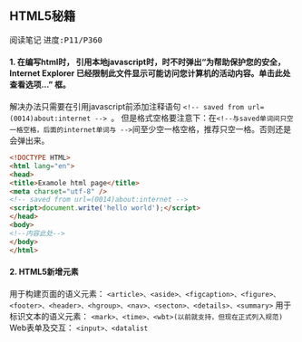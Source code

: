 ## HTML5秘籍
<kbd>阅读笔记</kbd> <kbd>进度:P11/P360 </kbd>

#### 1. 在编写html时， 引用本地javascript时，时不时弹出“为帮助保护您的安全，Internet Explorer 已经限制此文件显示可能访问您计算机的活动内容。单击此处查看选项…” 框。

解决办法只需要在引用javascript前添加注释语句 ```<!-- saved from url=(0014)about:internet --> ```。 但是格式空格要注意下：在```<!--与saved单词间只空一格空格，后面的internet单词与 -->```间至少空一格空格，推荐只空一格。否则还是会弹出来。

``` HTML
<!DOCTYPE HTML>
<html lang="en">
<head>
<title>Examole html page</title>  
<meta charset="utf-8" />
<!-- saved from url=(0014)about:internet -->
<script>document.write('hello world');</script>
</head>
<body>
<!--内容此处-->
</body>
</html>
```

#### 2. HTML5新增元素
用于构建页面的语义元素：
```<article>、<aside>、<figcaption>、<figure>、<footer>、<header>、<hgroup>、<nav>、<secton>、<details>、<summary>```
用于标识文本的语义元素：
```<mark>、<time>、<wbt>(以前就支持，但现在正式列入规范)```
Web表单及交互：
```<input>、<datalist```

<!--stackedit_data:
eyJoaXN0b3J5IjpbMTc3NjAwNjk0OCw1ODgwNDM1NTksMTQ5Nz
QxNjY0MiwtMzE3ODkwMDY1LDE3OTQ4NDY4OTksLTM3MzM5MTA4
OSwtMTExNDY4Mjk1N119
-->